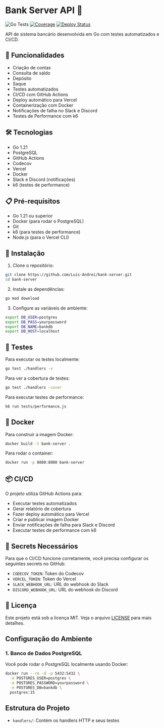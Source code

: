 # Bank Server API 🏦

![Go Tests](https://github.com/Luis-Andrei/bank-server/actions/workflows/tests-and-deploy.yml/badge.svg)
[![Coverage](https://codecov.io/gh/Luis-Andrei/bank-server/branch/main/graph/badge.svg)](https://codecov.io/gh/Luis-Andrei/bank-server)
[![Deploy Status](https://vercelbadge.vercel.app/Luis-Andrei/bank-server)](https://vercel.com)

API de sistema bancário desenvolvida em Go com testes automatizados e CI/CD.

## 🚀 Funcionalidades

- Criação de contas
- Consulta de saldo
- Depósito
- Saque
- Testes automatizados
- CI/CD com GitHub Actions
- Deploy automático para Vercel
- Containerização com Docker
- Notificações de falha no Slack e Discord
- Testes de Performance com k6

## 🛠️ Tecnologias

- Go 1.21
- PostgreSQL
- GitHub Actions
- Codecov
- Vercel
- Docker
- Slack e Discord (notificações)
- k6 (testes de performance)

## 📋 Pré-requisitos

- Go 1.21 ou superior
- Docker (para rodar o PostgreSQL)
- Git
- k6 (para testes de performance)
- Node.js (para o Vercel CLI)

## 🔧 Instalação

1. Clone o repositório:
```bash
git clone https://github.com/Luis-Andrei/bank-server.git
cd bank-server
```

2. Instale as dependências:
```bash
go mod download
```

3. Configure as variáveis de ambiente:
```bash
export DB_USER=postgres
export DB_PASS=yourpassword
export DB_NAME=bankdb
export DB_HOST=localhost
```

## 🧪 Testes

Para executar os testes localmente:
```bash
go test ./handlers -v
```

Para ver a cobertura de testes:
```bash
go test ./handlers -cover
```

Para executar testes de performance:
```bash
k6 run tests/performance.js
```

## 🐳 Docker

Para construir a imagem Docker:
```bash
docker build -t bank-server .
```

Para rodar o container:
```bash
docker run -p 8080:8080 bank-server
```

## 📦 CI/CD

O projeto utiliza GitHub Actions para:
- Executar testes automatizados
- Gerar relatório de cobertura
- Fazer deploy automático para Vercel
- Criar e publicar imagem Docker
- Enviar notificações de falha para Slack e Discord
- Executar testes de performance com k6

## 🔐 Secrets Necessários

Para que o CI/CD funcione corretamente, você precisa configurar os seguintes secrets no GitHub:

- `CODECOV_TOKEN`: Token do Codecov
- `VERCEL_TOKEN`: Token do Vercel
- `SLACK_WEBHOOK_URL`: URL do webhook do Slack
- `DISCORD_WEBHOOK_URL`: URL do webhook do Discord

## 📄 Licença

Este projeto está sob a licença MIT. Veja o arquivo [LICENSE](LICENSE) para mais detalhes.

## Configuração do Ambiente

### 1. Banco de Dados PostgreSQL

Você pode rodar o PostgreSQL localmente usando Docker:

```bash
docker run --rm -d -p 5432:5432 \
  -e POSTGRES_USER=postgres \
  -e POSTGRES_PASSWORD=yourpassword \
  -e POSTGRES_DB=bankdb \
  postgres:15
```

## Estrutura do Projeto

- `handlers/`: Contém os handlers HTTP e seus testes
